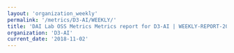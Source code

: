 ```yaml
---
layout: 'organization_weekly'
permalink: '/metrics/D3-AI/WEEKLY/'
title: 'DAI Lab OSS Metrics Metrics report for D3-AI | WEEKLY-REPORT-2018-11-02'
organization: 'D3-AI'
current_date: '2018-11-02'
---
```

